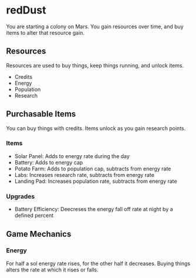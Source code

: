# redDust
You are starting a colony on Mars. You gain resources over time, and buy items to alter that resource gain.

## Resources
Resources are used to buy things, keep things running, and unlock items.
- Credits
- Energy
- Population
- Research

## Purchasable Items
You can buy things with credits. Items unlock as you gain research points.
### Items
- Solar Panel: Adds to energy rate during the day
- Battery: Adds to energy cap
- Potato Farm: Adds to population cap, subtracts from energy rate
- Labs: Increases research rate, subtracts from energy rate
- Landing Pad: Increases population rate, subtracts from energy rate

### Upgrades
- Battery Efficiency: Deecreses the energy fall off rate at night by a defined percent

## Game Mechanics
### Energy
For half a sol energy rate rises, for the other half it decreases. Buying things alters the rate at which it rises or falls.